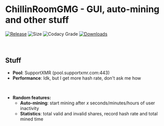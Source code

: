 # ChillinRoomGMG - GUI, auto-mining and other stuff
[![Release](https://img.shields.io/github/release-pre/Milkenm/ChillinRoomGMG.svg?style=for-the-badge)](https://github.com/Milkenm/ChillinRoomGMG/releases/latest)
![Size](https://img.shields.io/github/repo-size/Milkenm/ChillinRoomGMG.svg?style=for-the-badge)
![Codacy Grade](https://img.shields.io/codacy/grade/29b8fdc008b74e72ad3ec7e417991ac5?style=for-the-badge)
[![Downloads](https://img.shields.io/github/downloads/Milkenm/ChillinRoomGMG/total.svg?style=for-the-badge)](https://github.com/Milkenm/ChillinRoomGMG/releases/latest)
<br>
<br>
<br>
## Stuff
* **Pool**: SupportXMR (pool.supportxmr.com:443)
* **Performance**: Idk, but I get more hash rate, don't ask me how
<br/>

* **Random features:**
  * **Auto-mining**: start mining after *x* seconds/minutes/hours of user inactivity
  * **Statistics**: total valid and invalid shares, record hash rate and total mined time
